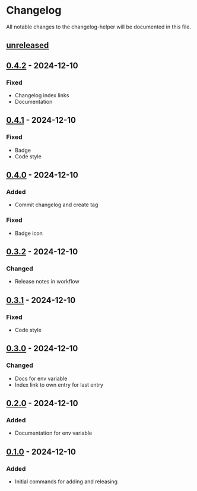 # Changelog

All notable changes to the changelog-helper will be documented in this file.

## [unreleased]

## [0.4.2] - 2024-12-10

### Fixed

- Changelog index links
- Documentation

## [0.4.1] - 2024-12-10

### Fixed

- Badge
- Code style

## [0.4.0] - 2024-12-10

### Added

- Commit changelog and create tag

### Fixed

- Badge icon

## [0.3.2] - 2024-12-10

### Changed

- Release notes in workflow

## [0.3.1] - 2024-12-10

### Fixed

- Code style

## [0.3.0] - 2024-12-10

### Changed

- Docs for env variable
- Index link to own entry for last entry

## [0.2.0] - 2024-12-10

### Added

- Documentation for env variable

## [0.1.0] - 2024-12-10

### Added

- Initial commands for adding and releasing

[unreleased]: https://github.com/mogic-le/changelog-helper/compare/develop...main
[0.4.2]: https://github.com/mogic-le/changelog-helper/compare/v0.4.1...v0.4.2
[0.4.1]: https://github.com/mogic-le/changelog-helper/compare/v0.4.0...v0.4.1
[0.4.0]: https://github.com/mogic-le/changelog-helper/compare/v0.3.2...v0.4.0
[0.3.2]: https://github.com/mogic-le/changelog-helper/compare/v0.3.1...v0.3.2
[0.3.1]: https://github.com/mogic-le/changelog-helper/compare/v0.3.0...v0.3.1
[0.3.0]: https://github.com/mogic-le/changelog-helper/compare/v0.2.0...v0.3.0
[0.2.0]: https://github.com/mogic-le/changelog-helper/compare/v0.1.0...v0.2.0
[0.1.0]: https://github.com/mogic-le/changelog-helper/compare/v0.1.0...v0.1.0